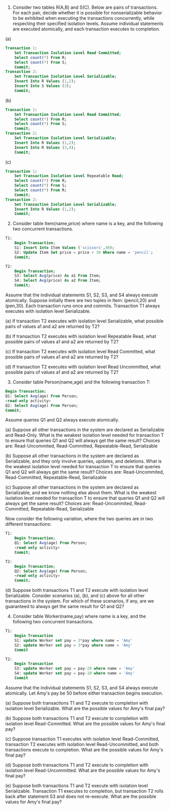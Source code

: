 1.  Consider two tables R(A,B) and S(C). Below are pairs of transactions. For each pair, decide whether it is possible for nonserializable behavior to be exhibited when executing the transactions concurrently, while respecting their specified isolation levels. Assume individual statements are executed atomically, and each transaction executes to completion.

(a)
```SQL
Transaction 1:
    Set Transaction Isolation Level Read Committed;
    Select count(*) From R;
    Select count(*) From S;
    Commit;
Transaction 2:
    Set Transaction Isolation Level Serializable;
    Insert Into R Values (1,2);
    Insert Into S Values (3);
    Commit;
```

(b)
```SQL
Transaction 1:
    Set Transaction Isolation Level Read Committed;
    Select count(*) From R;
    Select count(*) From S;
    Commit;
Transaction 2:
    Set Transaction Isolation Level Serializable;
    Insert Into R Values (1,2);
    Insert Into R Values (3,4);
    Commit;
```

(c)
```SQL
Transaction 1:
    Set Transaction Isolation Level Repeatable Read;
    Select count(*) From R;
    Select count(*) From S;
    Select count(*) From R;
    Commit;
Transaction 2:
    Set Transaction Isolation Level Serializable;
    Insert Into R Values (1,2);
    Commit;
```

2.  Consider table Item(name,price) where name is a key, and the following two concurrent transactions.

```SQL
T1:
    Begin Transaction;
    S1: Insert Into Item Values ('scissors',40);
    S2: Update Item Set price = price + 30 Where name = 'pencil';
    Commit;

T2:
    Begin Transaction;
    S3: Select Avg(price) As a1 From Item;
    S4: Select Avg(price) As a2 From Item;
    Commit;
```

Assume that the individual statements S1, S2, S3, and S4 always execute atomically. Suppose initially there are two tuples in Item: (pencil,20) and (pen,30). Each transaction runs once and commits. Transaction T1 always executes with isolation level Serializable.

(a) If transaction T2 executes with isolation level Serializable, what possible pairs of values a1 and a2 are returned by T2?

(b) If transaction T2 executes with isolation level Repeatable Read, what possible pairs of values a1 and a2 are returned by T2?

(c) If transaction T2 executes with isolation level Read Committed, what possible pairs of values a1 and a2 are returned by T2?

(d) If transaction T2 executes with isolation level Read Uncommitted, what possible pairs of values a1 and a2 are returned by T2?

3. Consider table Person(name,age) and the following transaction T:

```SQL
Begin Transaction;
Q1: Select Avg(age) From Person;
<read-only activity>
Q2: Select Avg(age) From Person;
Commit;
```

Assume queries Q1 and Q2 always execute atomically.

(a) Suppose all other transactions in the system are declared as Serializable and Read-Only. What is the weakest isolation level needed for transaction T to ensure that queries Q1 and Q2 will always get the same result? Choices are: Read-Uncommited, Read-Committed, Repeatable-Read, Serializable

(b) Suppose all other transactions in the system are declared as Serializable, and they only involve queries, updates, and deletions. What is the weakest isolation level needed for transaction T to ensure that queries Q1 and Q2 will always get the same result? Choices are: Read-Uncommited, Read-Committed, Repeatable-Read, Serializable

(c) Suppose all other transactions in the system are declared as Serializable, and we know nothing else about them. What is the weakest isolation level needed for transaction T to ensure that queries Q1 and Q2 will always get the same result? Choices are: Read-Uncommited, Read-Committed, Repeatable-Read, Serializable

Now consider the following variation, where the two queries are in two different transactions:

```SQL
T1:
    Begin Transaction;
    Q1: Select Avg(age) From Person;
    <read-only activity>
    Commit;

T2:
    Begin Transaction;
    Q2: Select Avg(age) From Person;
    <read-only activity>
    Commit;
```

(d) Suppose both transactions T1 and T2 execute with isolation level Serializable. Consider scenarios (a), (b), and (c) above for all other transactions in the system. For which of these scenarios, if any, are we guaranteed to always get the same result for Q1 and Q2?


4. Consider table Worker(name,pay) where name is a key, and the following two concurrent transactions.

```SQL
T1:
    Begin Transaction
    S1: update Worker set pay = 2*pay where name = 'Amy'
    S2: update Worker set pay = 3*pay where name = 'Amy'
    Commit

T2:
    Begin Transaction
    S3: update Worker set pay = pay-20 where name = 'Amy'
    S4: update Worker set pay = pay-10 where name = 'Amy'
    Commit
```

Assume that the individual statements S1, S2, S3, and S4 always execute atomically. Let Amy's pay be 50 before either transaction begins execution.

(a) Suppose both transactions T1 and T2 execute to completion with isolation level Serializable. What are the possible values for Amy's final pay?

(b) Suppose both transactions T1 and T2 execute to completion with isolation level Read-Committed. What are the possible values for Amy's final pay?

(c) Suppose transaction T1 executes with isolation level Read-Committed, transaction T2 executes with isolation level Read-Uncommitted, and both transactions execute to completion. What are the possible values for Amy's final pay?

(d) Suppose both transactions T1 and T2 execute to completion with isolation level Read-Uncommitted. What are the possible values for Amy's final pay?

(e) Suppose both transactions T1 and T2 execute with isolation level Serializable. Transaction T1 executes to completion, but transaction T2 rolls back after statement S3 and does not re-execute. What are the possible values for Amy's final pay?